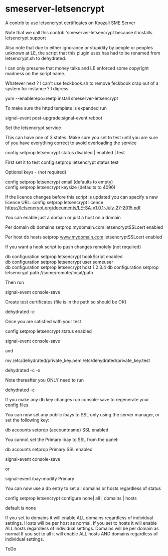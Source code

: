 # smeserver-letsencrypt

A contrib to use letsencrypt certificates on Koozali SME Server

Note that we call this contrib 'smeserver-letsencrypt because it installs letsencrypt support

Also note that due to either ignorance or stupidity by people or peoples unknown at LE, the script that this plugin uses has had to be renamed from letsencrypt.sh to dehydrated.

I can only presume that money talks and LE enforced some copyright madness on the script name.

Whatever next ? I can't use feckbook.sh to remove feckbook crap out of a system for instance ? I digress.

yum --enablerepo=reetp install smeserver-letsencrypt

To make sure the httpd template is expanded run

signal-event post-upgrade;signal-event reboot

Set the letsencrypt service

This can have one of 3 states. Make sure you set to test until you are sure of you have everything correct to avoid overloading the service

config setprop letsencrypt status disabled | enabled | test

First set it to test
config setprop letsencrypt status test

Optional keys - (not required)

config setprop letsencrypt email (defaults to empty)  
config setprop letsencrypt keysize (defaults to 4096)

If the licence changes before this script is updated you can specify a new licence URL:
config setprop letsencrypt licence https://letsencrypt.org/documents/LE-SA-v1.0.1-July-27-2015.pdf

You can enable just a domain or just a host on a domain

Per domain 
db domains setprop mydomain.com letsencryptSSLcert enabled

Per host 
db hosts setprop www.mydomain.com letsencryptSSLcert enabled

If you want a hook script to push changes remotely (not required)

db configuration setprop letsencrypt hookScript enabled  
db configuration setprop letsencrypt user someuser  
db configuration setprop letsencrypt host 1.2.3.4
db configuration setprop letsencrypt path //some/remote/local/path  

Then run

signal-event console-save

Create test certificates (file is in the path so should be OK)

dehydrated -c

Once you are satisfied with your test

config setprop letsencrypt status enabled

signal-event console-save

and

mv /etc/dehydrated/private_key.pem /etc/dehydrated/private_key.test

dehydrated -c -x

Note thereafter you ONLY need to run

dehydrated -c

If you make any db key changes run console-save to regenerate your config files

You can now set any public ibays to SSL only using the server manager, or set the following key:

db accounts setprop {accountname} SSL enabled

You cannot set the Primary ibay to SSL from the panel:

db accounts setprop Primary SSL enabled

signal-event console-save 

or

signal-event ibay-modify Primary

You can now use a db entry to set all domains or hosts regardless of status

config setprop letsencrypt configure none| all | domains | hosts

default is none

If you set to domains it will enable ALL domains regardless of individual settings. Hosts will be per host as normal.
If you set to hosts it will enable ALL hosts regardless of individual settings. Domains will be per domain as normal
If you set to all it will enable ALL hosts AND domains regardless of individual settings.


ToDo

